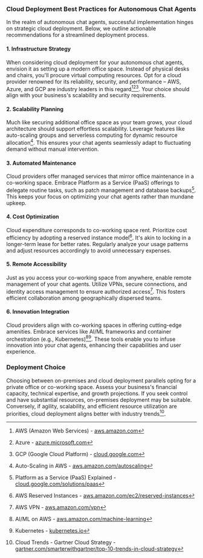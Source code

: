 ### Cloud Deployment Best Practices for Autonomous Chat Agents

In the realm of autonomous chat agents, successful implementation hinges on strategic cloud deployment. Below, we outline actionable recommendations for a streamlined deployment process.

#### **1. Infrastructure Strategy**

When considering cloud deployment for your autonomous chat agents, envision it as setting up a modern office space. Instead of physical desks and chairs, you'll procure virtual computing resources. Opt for a cloud provider renowned for its reliability, security, and performance – AWS, Azure, and GCP are industry leaders in this regard[^1][^2][^3]. Your choice should align with your business's scalability and security requirements.

#### **2. Scalability Planning**

Much like securing additional office space as your team grows, your cloud architecture should support effortless scalability. Leverage features like auto-scaling groups and serverless computing for dynamic resource allocation[^4]. This ensures your chat agents seamlessly adapt to fluctuating demand without manual intervention.

#### **3. Automated Maintenance**

Cloud providers offer managed services that mirror office maintenance in a co-working space. Embrace Platform as a Service (PaaS) offerings to delegate routine tasks, such as patch management and database backups[^5]. This keeps your focus on optimizing your chat agents rather than mundane upkeep.

#### **4. Cost Optimization**

Cloud expenditure corresponds to co-working space rent. Prioritize cost efficiency by adopting a reserved instance model[^6]. It's akin to locking in a longer-term lease for better rates. Regularly analyze your usage patterns and adjust resources accordingly to avoid unnecessary expenses.

#### **5. Remote Accessibility**

Just as you access your co-working space from anywhere, enable remote management of your chat agents. Utilize VPNs, secure connections, and identity access management to ensure authorized access[^7]. This fosters efficient collaboration among geographically dispersed teams.

#### **6. Innovation Integration**

Cloud providers align with co-working spaces in offering cutting-edge amenities. Embrace services like AI/ML frameworks and container orchestration (e.g., Kubernetes)[^8][^9]. These tools enable you to infuse innovation into your chat agents, enhancing their capabilities and user experience.

### **Deployment Choice**

Choosing between on-premises and cloud deployment parallels opting for a private office or co-working space. Assess your business's financial capacity, technical expertise, and growth projections. If you seek control and have substantial resources, on-premises deployment may be suitable. Conversely, if agility, scalability, and efficient resource utilization are priorities, cloud deployment aligns better with industry trends[^10].

[^1]: AWS (Amazon Web Services) - [aws.amazon.com](https://aws.amazon.com/)
[^2]: Azure - [azure.microsoft.com](https://azure.microsoft.com/)
[^3]: GCP (Google Cloud Platform) - [cloud.google.com](https://cloud.google.com/)
[^4]: Auto-Scaling in AWS - [aws.amazon.com/autoscaling](https://aws.amazon.com/autoscaling)
[^5]: Platform as a Service (PaaS) Explained - [cloud.google.com/solutions/paas](https://cloud.google.com/solutions/paas)
[^6]: AWS Reserved Instances - [aws.amazon.com/ec2/reserved-instances](https://aws.amazon.com/ec2/reserved-instances)
[^7]: AWS VPN - [aws.amazon.com/vpn](https://aws.amazon.com/vpn/)
[^8]: AI/ML on AWS - [aws.amazon.com/machine-learning](https://aws.amazon.com/machine-learning)
[^9]: Kubernetes - [kubernetes.io](https://kubernetes.io/)
[^10]: Cloud Trends - Gartner Cloud Strategy - [gartner.com/smarterwithgartner/top-10-trends-in-cloud-strategy](https://www.gartner.com/smarterwithgartner/top-10-trends-in-cloud-strategy)